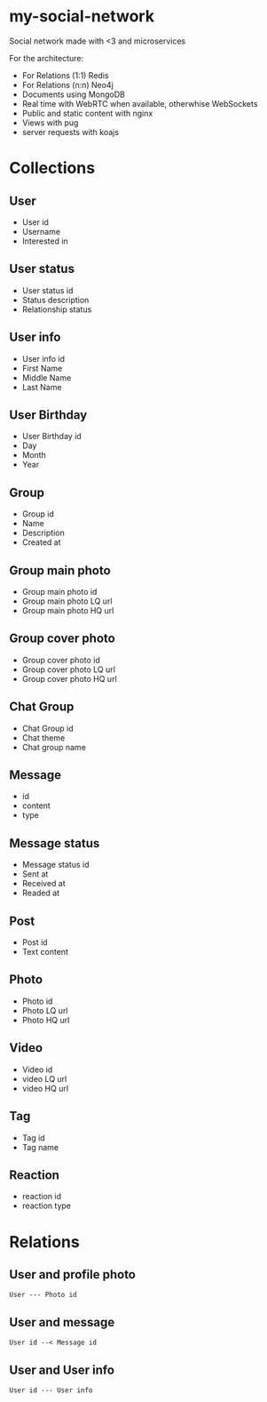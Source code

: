 # my-social-network
Social network made with &lt;3 and microservices

For the architecture:
 - For Relations (1:1) Redis
 - For Relations (n:n) Neo4j
 - Documents using MongoDB
 - Real time with WebRTC when available, otherwhise WebSockets
 - Public and static content with nginx
 - Views with pug 
 - server requests with koajs
 
# Collections

## User
  - User id
  - Username
  - Interested in 

## User status
  - User status id
  - Status description
  - Relationship status
  
## User info 
  - User info id
  - First Name
  - Middle Name
  - Last Name
	
## User Birthday
  - User Birthday id
  - Day
  - Month
  - Year

## Group
  - Group id
  - Name
  - Description
  - Created at

## Group main photo
  - Group main photo id
  - Group main photo LQ url 
  - Group main photo HQ url

## Group cover photo
  - Group cover photo id
  - Group cover photo LQ url 
  - Group cover photo HQ url

## Chat Group
  - Chat Group id
  - Chat theme
  - Chat group name

## Message 
  - id
  - content
  - type

## Message status
  - Message status id
  - Sent at
  - Received at
  - Readed at	

## Post
  - Post id
  - Text content
  
## Photo 
  - Photo id
  - Photo LQ url 
  - Photo HQ url

## Video 
  - Video id
  - video LQ url
  - video HQ url

## Tag
  - Tag id
  - Tag name

## Reaction 
  - reaction id
  - reaction type

# Relations

## User and profile photo
`User --- Photo id`

## User and message
`User id --< Message id`

## User and User info
`User id --- User info `

  
  
